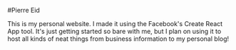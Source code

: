 #Pierre Eid

This is my personal website. I made it using the Facebook's Create React App tool. It's just getting started so bare with me, but I plan on using it to host all kinds of neat things from business information to my personal blog!
